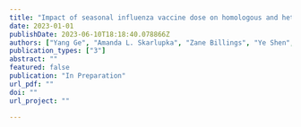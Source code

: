 ```yaml
---
title: "Impact of seasonal influenza vaccine dose on homologous and heterologous immunity"
date: 2023-01-01
publishDate: 2023-06-10T18:18:40.078866Z
authors: ["Yang Ge", "Amanda L. Skarlupka", "Zane Billings", "Ye Shen", "Justin Bahl", "Paul Thomas", "Ted M. Ross", "Andreas Handel"]
publication_types: ["3"]
abstract: ""
featured: false
publication: "In Preparation"
url_pdf: ""
doi: ""
url_project: ""

---
```


